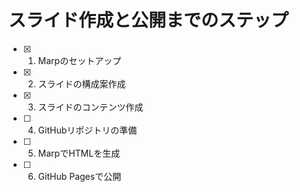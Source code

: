# スライド作成と公開までのステップ

- [x] 1. Marpのセットアップ
- [x] 2. スライドの構成案作成
- [x] 3. スライドのコンテンツ作成
- [ ] 4. GitHubリポジトリの準備
- [ ] 5. MarpでHTMLを生成
- [ ] 6. GitHub Pagesで公開
